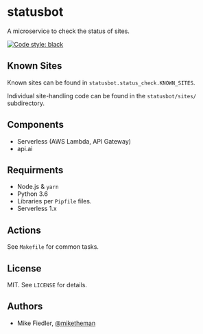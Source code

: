 # statusbot

A microservice to check the status of sites.

[![Code style: black](https://img.shields.io/badge/code%20style-black-000000.svg)](https://github.com/ambv/black)

## Known Sites

Known sites can be found in `statusbot.status_check.KNOWN_SITES`.

Individual site-handling code can be found in the `statusbot/sites/` subdirectory.

## Components

-   Serverless (AWS Lambda, API Gateway)
-   api.ai

## Requirments

-   Node.js & `yarn`
-   Python 3.6
-   Libraries per `Pipfile` files.
-   Serverless 1.x

## Actions

See `Makefile` for common tasks.

## License

MIT. See `LICENSE` for details.

## Authors

-   Mike Fiedler, [@miketheman](https://github.com/miketheman)
